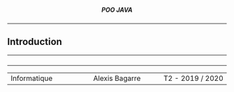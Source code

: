 <h5 style="text-align: center"> POO JAVA </h5>

------

## **Introduction**

------

### 



------

<table width="90%">
<tr>
<td style="width: 30%; text-align: left; background:transparent; border:0;">Informatique</td>
<td style="width: 30%; text-align: center; background:transparent; border:0;">Alexis Bagarre</td>
<td style="width: 30%; text-align: right; background:transparent; border:0;">T2 - 2019 / 2020</td>
</tr>
</table>	

 
